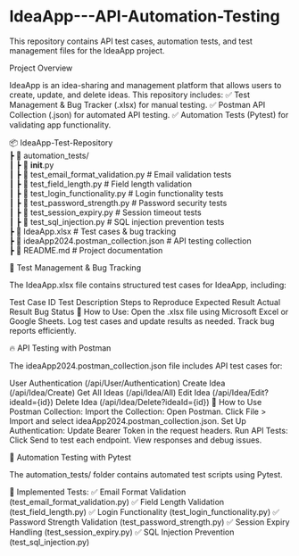 # IdeaApp---API-Automation-Testing
This repository contains API test cases, automation tests, and test management files for the IdeaApp project.

Project Overview

IdeaApp is an idea-sharing and management platform that allows users to create, update, and delete ideas. This repository includes:
✅ Test Management & Bug Tracker (.xlsx) for manual testing.
✅ Postman API Collection (.json) for automated API testing.
✅ Automation Tests (Pytest) for validating app functionality.

📦 IdeaApp-Test-Repository  
 ┣ 📂 automation_tests/  
 ┃ ┣ 📜 __init__.py  
 ┃ ┣ 📜 test_email_format_validation.py   # Email validation tests  
 ┃ ┣ 📜 test_field_length.py              # Field length validation  
 ┃ ┣ 📜 test_login_functionality.py       # Login functionality tests  
 ┃ ┣ 📜 test_password_strength.py         # Password security tests  
 ┃ ┣ 📜 test_session_expiry.py            # Session timeout tests  
 ┃ ┣ 📜 test_sql_injection.py             # SQL injection prevention tests  
 ┣ 📜 IdeaApp.xlsx                         # Test cases & bug tracking  
 ┣ 📜 ideaApp2024.postman_collection.json  # API testing collection  
 ┣ 📜 README.md                            # Project documentation  

 📝 Test Management & Bug Tracking

The IdeaApp.xlsx file contains structured test cases for IdeaApp, including:

Test Case ID
Test Description
Steps to Reproduce
Expected Result
Actual Result
Bug Status
📌 How to Use:
Open the .xlsx file using Microsoft Excel or Google Sheets.
Log test cases and update results as needed.
Track bug reports efficiently.

🔥 API Testing with Postman

The ideaApp2024.postman_collection.json file includes API test cases for:

User Authentication (/api/User/Authentication)
Create Idea (/api/Idea/Create)
Get All Ideas (/api/Idea/All)
Edit Idea (/api/Idea/Edit?ideaId={id})
Delete Idea (/api/Idea/Delete?ideaId={id})
🚀 How to Use Postman Collection:
Import the Collection:
Open Postman.
Click File > Import and select ideaApp2024.postman_collection.json.
Set Up Authentication:
Update Bearer Token in the request headers.
Run API Tests:
Click Send to test each endpoint.
View responses and debug issues.

🤖 Automation Testing with Pytest

The automation_tests/ folder contains automated test scripts using Pytest.

🧪 Implemented Tests:
✅ Email Format Validation (test_email_format_validation.py)
✅ Field Length Validation (test_field_length.py)
✅ Login Functionality (test_login_functionality.py)
✅ Password Strength Validation (test_password_strength.py)
✅ Session Expiry Handling (test_session_expiry.py)
✅ SQL Injection Prevention (test_sql_injection.py)
